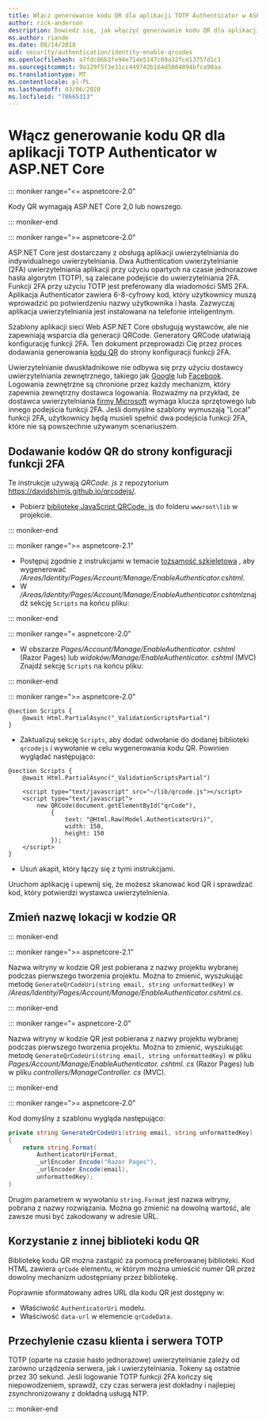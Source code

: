 ```yaml
---
title: Włącz generowanie kodu QR dla aplikacji TOTP Authenticator w ASP.NET Core
author: rick-anderson
description: Dowiedz się, jak włączyć generowanie kodu QR dla aplikacji TOTP Authenticator, które działają przy użyciu uwierzytelniania dwuskładnikowego ASP.NET Core.
ms.author: riande
ms.date: 08/14/2018
uid: security/authentication/identity-enable-qrcodes
ms.openlocfilehash: a7fdc86b3fe94e714e5147c89a32fce13757d1c1
ms.sourcegitcommit: 9a129f5f3e31cc449742b164d5004894bfca90aa
ms.translationtype: MT
ms.contentlocale: pl-PL
ms.lasthandoff: 03/06/2020
ms.locfileid: "78665313"
---
```

# <a name="enable-qr-code-generation-for-totp-authenticator-apps-in-aspnet-core"></a>Włącz generowanie kodu QR dla aplikacji TOTP Authenticator w ASP.NET Core

::: moniker range="<= aspnetcore-2.0"

Kody QR wymagają ASP.NET Core 2,0 lub nowszego.

::: moniker-end

::: moniker range=">= aspnetcore-2.0"

ASP.NET Core jest dostarczany z obsługą aplikacji uwierzytelniania do indywidualnego uwierzytelniania. Dwa Authentication uwierzytelnianie (2FA) uwierzytelniania aplikacji przy użyciu opartych na czasie jednorazowe hasła algorytm (TOTP), są zalecane podejście do uwierzytelniania 2FA. Funkcji 2FA przy użyciu TOTP jest preferowany dla wiadomości SMS 2FA. Aplikacja Authenticator zawiera 6-8-cyfrowy kod, który użytkownicy muszą wprowadzić po potwierdzeniu nazwy użytkownika i hasła. Zazwyczaj aplikacja uwierzytelniania jest instalowana na telefonie inteligentnym.

Szablony aplikacji sieci Web ASP.NET Core obsługują wystawców, ale nie zapewniają wsparcia dla generacji QRCode. Generatory QRCode ułatwiają konfigurację funkcji 2FA. Ten dokument przeprowadzi Cię przez proces dodawania generowania [kodu QR](https://wikipedia.org/wiki/QR_code) do strony konfiguracji funkcji 2FA.

Uwierzytelnianie dwuskładnikowe nie odbywa się przy użyciu dostawcy uwierzytelniania zewnętrznego, takiego jak [Google](xref:security/authentication/google-logins) lub [Facebook](xref:security/authentication/facebook-logins). Logowania zewnętrzne są chronione przez każdy mechanizm, który zapewnia zewnętrzny dostawca logowania. Rozważmy na przykład, że dostawca uwierzytelniania [firmy Microsoft](xref:security/authentication/microsoft-logins) wymaga klucza sprzętowego lub innego podejścia funkcji 2FA. Jeśli domyślne szablony wymuszają "Local" funkcji 2FA, użytkownicy będą musieli spełnić dwa podejścia funkcji 2FA, które nie są powszechnie używanym scenariuszem.

## <a name="adding-qr-codes-to-the-2fa-configuration-page"></a>Dodawanie kodów QR do strony konfiguracji funkcji 2FA

Te instrukcje używają *QRCode. js* z repozytorium https://davidshimjs.github.io/qrcodejs/.

* Pobierz [bibliotekę JavaScript QRCode. js](https://davidshimjs.github.io/qrcodejs/) do folderu `wwwroot\lib` w projekcie.

::: moniker-end

::: moniker range=">= aspnetcore-2.1"

* Postępuj zgodnie z instrukcjami w temacie [tożsamość szkieletowa](xref:security/authentication/scaffold-identity) , aby wygenerować */Areas/Identity/Pages/Account/Manage/EnableAuthenticator.cshtml*.
* W */Areas/Identity/Pages/Account/Manage/EnableAuthenticator.cshtml*znajdź sekcję `Scripts` na końcu pliku:

::: moniker-end

::: moniker range="= aspnetcore-2.0"

* W obszarze *Pages/Account/Manage/EnableAuthenticator. cshtml* (Razor Pages) lub *widoków/Manage/EnableAuthenticator. cshtml* (MVC) Znajdź sekcję `Scripts` na końcu pliku:

::: moniker-end

::: moniker range=">= aspnetcore-2.0"

```cshtml
@section Scripts {
    @await Html.PartialAsync("_ValidationScriptsPartial")
}
```

* Zaktualizuj sekcję `Scripts`, aby dodać odwołanie do dodanej biblioteki `qrcodejs` i wywołanie w celu wygenerowania kodu QR. Powinien wyglądać następująco:

```cshtml
@section Scripts {
    @await Html.PartialAsync("_ValidationScriptsPartial")

    <script type="text/javascript" src="~/lib/qrcode.js"></script>
    <script type="text/javascript">
        new QRCode(document.getElementById("qrCode"),
            {
                text: "@Html.Raw(Model.AuthenticatorUri)",
                width: 150,
                height: 150
            });
    </script>
}
```

* Usuń akapit, który łączy się z tymi instrukcjami.

Uruchom aplikację i upewnij się, że możesz skanować kod QR i sprawdzać kod, który potwierdzi wystawca uwierzytelnienia.

## <a name="change-the-site-name-in-the-qr-code"></a>Zmień nazwę lokacji w kodzie QR

::: moniker-end

::: moniker range=">= aspnetcore-2.1"

Nazwa witryny w kodzie QR jest pobierana z nazwy projektu wybranej podczas pierwszego tworzenia projektu. Można to zmienić, wyszukując metodę `GenerateQrCodeUri(string email, string unformattedKey)` w */Areas/Identity/Pages/Account/Manage/EnableAuthenticator.cshtml.cs*.

::: moniker-end

::: moniker range="= aspnetcore-2.0"

Nazwa witryny w kodzie QR jest pobierana z nazwy projektu wybranej podczas pierwszego tworzenia projektu. Można to zmienić, wyszukując metodę `GenerateQrCodeUri(string email, string unformattedKey)` w pliku *Pages/Account/Manage/EnableAuthenticator. cshtml. cs* (Razor Pages) lub w pliku *controllers/ManageController. cs* (MVC).

::: moniker-end

::: moniker range=">= aspnetcore-2.0"

Kod domyślny z szablonu wygląda następująco:

```csharp
private string GenerateQrCodeUri(string email, string unformattedKey)
{
    return string.Format(
        AuthenticatorUriFormat,
        _urlEncoder.Encode("Razor Pages"),
        _urlEncoder.Encode(email),
        unformattedKey);
}
```

Drugim parametrem w wywołaniu `string.Format` jest nazwa witryny, pobrana z nazwy rozwiązania. Można go zmienić na dowolną wartość, ale zawsze musi być zakodowany w adresie URL.

## <a name="using-a-different-qr-code-library"></a>Korzystanie z innej biblioteki kodu QR

Bibliotekę kodu QR można zastąpić za pomocą preferowanej biblioteki. Kod HTML zawiera `qrCode` elementu, w którym można umieścić numer QR przez dowolny mechanizm udostępniany przez bibliotekę.

Poprawnie sformatowany adres URL dla kodu QR jest dostępny w:

* Właściwość `AuthenticatorUri` modelu.
* Właściwość `data-url` w elemencie `qrCodeData`.

## <a name="totp-client-and-server-time-skew"></a>Przechylenie czasu klienta i serwera TOTP

TOTP (oparte na czasie hasło jednorazowe) uwierzytelnianie zależy od zarówno urządzenia serwera, jak i uwierzytelniania. Tokeny są ostatnie przez 30 sekund. Jeśli logowanie TOTP funkcji 2FA kończy się niepowodzeniem, sprawdź, czy czas serwera jest dokładny i najlepiej zsynchronizowany z dokładną usługą NTP.

::: moniker-end
